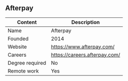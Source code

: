 ## Afterpay

| Content         | Description                     |
| --------------- | --------------------------------|
| Name            | Afterpay                          |
| Founded         | 2014                            |
| Website         | https://www.afterpay.com/         |
| Careers         | https://careers.afterpay.com/  |
| Degree required | No                              |
| Remote work     | Yes                             |
